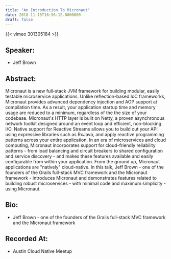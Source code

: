 ```yaml
---
title: "An Introduction To Micronaut"
date: 2018-11-15T16:56:12.0000000
draft: false
---
```


{{< vimeo 301305184 >}}

## Speaker:

 - Jeff Brown

## Abstract:

<p>Micronaut is a new full-stack JVM framework for building modular, easily testable microservice applications. Unlike reflection-based IoC frameworks, Micronaut provides advanced dependency injection and AOP support at compilation time. As a result, your application startup time and memory usage are reduced to a minimum, regardless of the the size of your codebase. Micronaut's HTTP layer is built on Netty, a proven asynchronous network toolkit designed around an event loop and efficient, non-blocking I/O. Native support for Reactive Streams allows you to build out your API using expressive libraries such as RxJava, and apply reactive programming patterns across your entire application. In an era of microservices and cloud computing, Micronaut incorporates support for cloud-friendly reliability patterns - from load balancing and circuit breakers to shared configuration and service discovery - and makes these features available and easily configurable from within your application. From the ground up, Micronaut applications are "natively" cloud-native. In this talk, Jeff Brown - one of the founders of the Grails full-stack MVC framework and the Micronaut framework - introduces Micronaut and demonstrates features related to building robust microservices - with minimal code and maximum simplicity - using Micronaut.
</p>

## Bio:

 - <p>Jeff Brown - one of the founders of the Grails full-stack MVC framework and the Micronaut framework</p>

## Recorded At:

 - Austin Cloud Native Meetup

